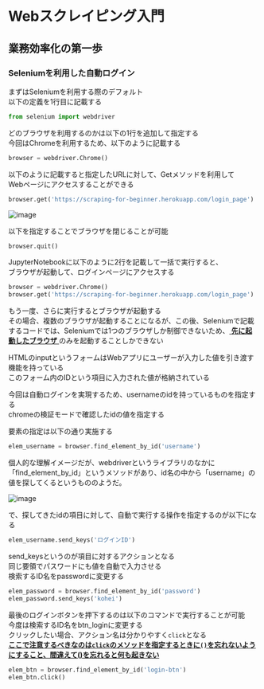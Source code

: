 # Webスクレイピング入門
## 業務効率化の第一歩
### Seleniumを利用した自動ログイン

まずはSeleniumを利用する際のデフォルト  
以下の定義を1行目に記載する  

```python
from selenium import webdriver
```

どのブラウザを利用するのかは以下の1行を追加して指定する  
今回はChromeを利用するため、以下のように記載する

```python
browser = webdriver.Chrome()
```

以下のように記載すると指定したURLに対して、Getメソッドを利用して  
Webページにアクセスすることができる

```python
browser.get('https://scraping-for-beginner.herokuapp.com/login_page')
```

![image](https://user-images.githubusercontent.com/18514297/103433198-674a5d00-4c30-11eb-8f3f-89d4177028e2.png)

以下を指定することでブラウザを閉じることが可能  

```python
browser.quit()
```

JupyterNotebookに以下のように2行を記載して一括で実行すると、  
ブラウザが起動して、ログインページにアクセスする

```python
browser = webdriver.Chrome()
browser.get('https://scraping-for-beginner.herokuapp.com/login_page')
```

もう一度、さらに実行するとブラウザが起動する  
その場合、複数のブラウザが起動することになるが、この後、Seleniumで記載するコードでは、Seleniumでは1つのブラウザしか制御できないため、<u> __先に起動したブラウザ__ </u> のみを起動することしかできない  

HTMLのinputというフォームはWebアプリにユーザーが入力した値を引き渡す機能を持っている  
このフォーム内のIDという項目に入力された値が格納されている  

今回は自動ログインを実現するため、usernameのidを持っているものを指定する  
chromeの検証モードで確認したidの値を指定する  

要素の指定は以下の通り実施する   

```python
elem_username = browser.find_element_by_id('username')
```

個人的な理解イメージだが、webdriverというライブラリのなかに「find_element_by_id」というメソッドがあり、id名の中から「username」の値を探してくるというもののようだ。

![image](https://user-images.githubusercontent.com/18514297/103439816-976f1b80-4c83-11eb-9901-a7cf16e27451.png)

で、探してきたidの項目に対して、自動で実行する操作を指定するのが以下になる

```python
elem_username.send_keys('ログインID')
```

send_keysというのが項目に対するアクションとなる   
同じ要領でパスワードにも値を自動で入力させる   
検索するID名をpasswordに変更する

```python
elem_password = browser.find_element_by_id('password')
elem_password.send_keys('kohei')
```

最後のログインボタンを押下するのは以下のコマンドで実行することが可能   
今度は検索するID名をbtn_loginに変更する   
クリックしたい場合、アクション名は分かりやすく`click`となる   
<u>__ここで注意するべきなのは`click`のメソッドを指定するときに`()`を忘れないようにすること、間違えて()を忘れると何も起きない__</u>

```python
elem_btn = browser.find_element_by_id('login-btn')
elem_btn.click()
```

